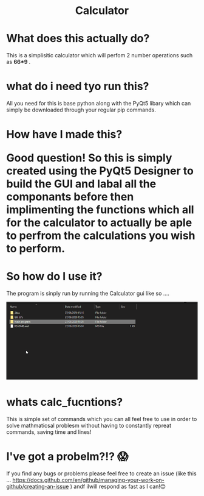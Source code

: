 <h1 align="center"> Calculator </h1>
 

<h1> What does this actually do? </h1>
 
 This is a simplisitic calculator which will perfom 2 number operations such as <b> 66*9 </b>. 
 
 <h1> what do i need tyo run this? </h1>
 
 All you need for this is base python along with the PyQt5 libary which can simply be downloaded through your regular pip commands.
 
 <h1> How have I made this? </g1>
 
 Good question! So this is simply created using the PyQt5 Designer to build the GUI and labal all the componants before then implimenting the functions which all for the calculator to actually be aple to perfrom the calculations you wish to perform.
 
 <h1> So how do I use it? </h1>
 
 The program is sinply run by running the Calculator gui like so ....

<img src="https://github.com/haz-baker/calculator/blob/master/opening.gif">

<h1> whats calc_fucntions? </h1>

This is simple set of commands which you can all feel free to use in order to solve mathmaticsal problesm without having to constantly repreat commands, saving time and lines!

<h1> I've got a probelm?!? 😱 </h1>

If you find any bugs or problems please feel free to create an issue (like this ... https://docs.github.com/en/github/managing-your-work-on-github/creating-an-issue ) andf iIwill respond as fast as I can!😊 
